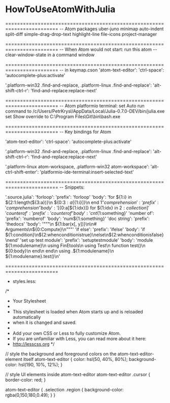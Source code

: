 # HowToUseAtomWithJulia

========================================================================
-- Atom packages
uber-juno
minimap
auto-indent
split-diff
simple-drag-drop-text
highlight-line
file-icons
project-manager

========================================================================
-- When  Atom would not start: run this
  atom --clear-window-state
  in a command window

========================================================================
-- in  keymap.cson
  'atom-text-editor':
    'ctrl-space': 'autocomplete-plus:activate'

  '.platform-win32 .find-and-replace, .platform-linux .find-and-replace':
    'alt-shift-ctrl-r': 'find-and-replace:replace-next'


========================================================================
  -- Atom platformio terminal:  set Auto run command to
  /c/Users/PetrKrysl/AppData/Local/Julia-0.7.0-DEV/bin/julia.exe
  set Show override to
  C:\Program Files\Git\bin\bash.exe

========================================================================
  -- Key bindings for Atom

  'atom-text-editor':
    'ctrl-space': 'autocomplete-plus:activate'

  '.platform-win32 .find-and-replace, .platform-linux .find-and-replace':
    'alt-shift-ctrl-r': 'find-and-replace:replace-next'

  '.platform-linux atom-workspace, .platform-win32 atom-workspace':
    'alt-ctrl-shift-enter': 'platformio-ide-terminal:insert-selected-text'

========================================================================
-- Snippets:


'.source.julia':
  'forloop':
    'prefix': 'forloop'
    'body': 'for ${1:i} in ${2:1:length(${3:a})}\n
	       ${0:${3:a}[${1:i}]}\n
     end $1'
  'comprehension':
     'prefix': 'comprehension'
     'body': '[${0:a[${1:idx}]} for ${1:idx} in ${2:collection}]'
  'counter of':
    'prefix': 'counterof'
    'body': 'cnt${1:something}'
  'number of':
    'prefix': 'numberof'
    'body': 'num${1:something}'
  'doc string':
    'prefix': 'thedocs'
    'body': '"""\n    ${1:bar(x[, y])}\n\n# Arguments\n${0:Compute}\n"""'
  'if else':
    'prefix': 'ifelse'
    'body': 'if ${1:condition}\n${2:whenconditionistrue}\nelse\n${2:whenconditionisfalse}\nend'
  'set up test module':
    'prefix': 'setuptestmodule'
    'body': 'module ${1:modulename}\n
using FinEtools\n
using Test\n
function test()\n
	${0:body}\n
end\n
end\n
using .${1:modulename}\n
${1:modulename}.test()\n'

========================================================================
- styles.less:

/*
 * Your Stylesheet
 *
 * This stylesheet is loaded when Atom starts up and is reloaded automatically
 * when it is changed and saved.
 *
 * Add your own CSS or Less to fully customize Atom.
 * If you are unfamiliar with Less, you can read more about it here:
 * http://lesscss.org
 */

 // style the background and foreground colors on the atom-text-editor-element itself
 atom-text-editor {
   color: hsl(50, 40%, 80%);
   background-color: hsl(190, 10%, 12%);
 }

 // style UI elements inside atom-text-editor
 atom-text-editor .cursor {
   border-color: red;
 }

 atom-text-editor {
 	.selection .region {
 		background-color: rgba(0,150,180,0.49);
 	}
 }
